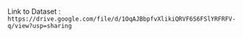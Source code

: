 Link to Dataset : `https://drive.google.com/file/d/1OqAJBbpfvXlikiQRVF6S6FSlYRFRFV-q/view?usp=sharing`
